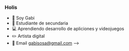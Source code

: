 ### Holis

- 🔭 Soy Gabi
- 🌱 Estudiante de secundaria
- 💻 Aprendiendo desarrollo de apliciones y videojuegos
- ✏️ Artista digital
- 💬 Email gabisosa@gmail.com
-->
